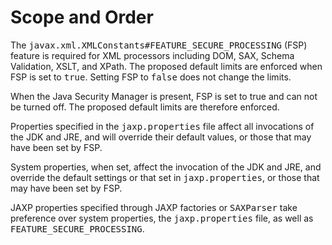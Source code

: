 
# Scope and Order


The <tt>javax.xml.XMLConstants#FEATURE_SECURE_PROCESSING</tt> (FSP) feature is required for XML processors including DOM, SAX, Schema Validation, XSLT, and XPath. The proposed default limits are enforced when FSP is set to <tt>true</tt>. Setting FSP to <tt>false</tt> does not change the limits.


When the Java Security Manager is present, FSP is set to true and can not be turned off. The proposed default limits are therefore enforced.


Properties specified in the <tt>jaxp.properties</tt> file affect all invocations of the JDK and JRE, and will override their default values, or those that may have been set by FSP.

 
System properties, when set, affect the invocation of the JDK and JRE, and override the default settings or that set in <tt>jaxp.properties</tt>, or those that may have been set by FSP.

 
JAXP properties specified through JAXP factories or <tt>SAXParser</tt> take preference over system properties, the <tt>jaxp.properties</tt> file, as well as <tt>FEATURE_SECURE_PROCESSING</tt>.
